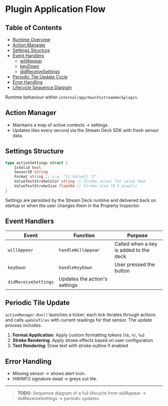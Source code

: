 # Plugin Application Flow
## Table of Contents
- [Runtime Overview](#runtime-overview)
- [Action Manager](#action-manager)
- [Settings Structure](#settings-structure)
- [Event Handlers](#event-handlers)
  - [willAppear](#willappear)
  - [keyDown](#keydown)
  - [didReceiveSettings](#didreceivesettings)
- [Periodic Tile Update Cycle](#periodic-tile-update-cycle)
- [Error Handling](#error-handling)
- [Lifecycle Sequence Diagram](#full-lifecycle-sequence-diagram-todo)

Runtime behaviour within `internal/app/hwinfostreamdeckplugin`.

## Action Manager

* Maintains a map of active contexts → settings.
* Updates tiles every second via the Stream Deck SDK with fresh sensor data.

## Settings Structure

```go
type actionSettings struct {
    IsValid bool
    SensorID string
    Format string // e.g. "{{.Value}} °C"
    ValueTextStrokeColor string // Stroke colour for value text
    ValueTextStrokeSize float64 // Stroke size (0-5 pixels)
}
```

Settings are persisted by the Stream Deck runtime and delivered back on startup or when the user changes them in the Property Inspector.

## Event Handlers

| Event | Function | Purpose |
| --- | --- | --- |
| `willAppear` | `handleWillAppear` | Called when a key is added to the deck |
| `keyDown` | `handleKeyDown` | User pressed the button |
| `didReceiveSettings` | Updates the action's settings |

## Periodic Tile Update

`actionManager.Run()` launches a ticker; each tick iterates through actions and calls `updateTiles` with current readings for that sensor. The update process includes:

1. **Format Application**: Apply custom formatting tokens (`%b`, `%t`, `%u`)
2. **Stroke Rendering**: Apply stroke effects based on user configuration
3. **Text Rendering**: Draw text with stroke outline if enabled

## Error Handling

* Missing sensor → shows alert icon.
* HWiNFO signature dead → greys out tile.

---

> **TODO**: Sequence diagram of a full lifecycle from willAppear → didReceiveSettings → periodic updates.
